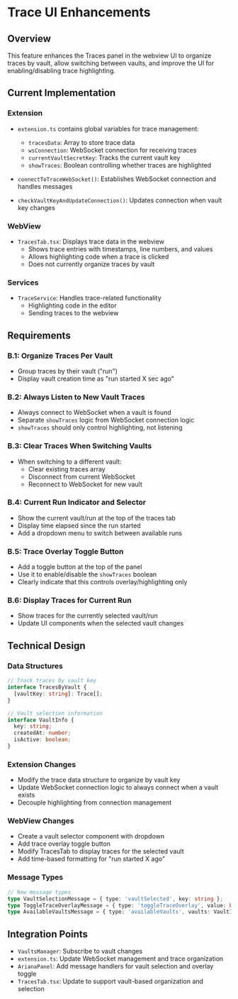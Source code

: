 # Trace UI Enhancements

## Overview
This feature enhances the Traces panel in the webview UI to organize traces by vault, allow switching between vaults, and improve the UI for enabling/disabling trace highlighting.

## Current Implementation

### Extension
- `extension.ts` contains global variables for trace management:
  - `tracesData`: Array to store trace data
  - `wsConnection`: WebSocket connection for receiving traces
  - `currentVaultSecretKey`: Tracks the current vault key
  - `showTraces`: Boolean controlling whether traces are highlighted

- `connectToTraceWebSocket()`: Establishes WebSocket connection and handles messages
- `checkVaultKeyAndUpdateConnection()`: Updates connection when vault key changes

### WebView
- `TracesTab.tsx`: Displays trace data in the webview
  - Shows trace entries with timestamps, line numbers, and values
  - Allows highlighting code when a trace is clicked
  - Does not currently organize traces by vault

### Services
- `TraceService`: Handles trace-related functionality
  - Highlighting code in the editor
  - Sending traces to the webview

## Requirements

### B.1: Organize Traces Per Vault
- Group traces by their vault ("run")
- Display vault creation time as "run started X sec ago"

### B.2: Always Listen to New Vault Traces
- Always connect to WebSocket when a vault is found
- Separate `showTraces` logic from WebSocket connection logic
- `showTraces` should only control highlighting, not listening

### B.3: Clear Traces When Switching Vaults
- When switching to a different vault:
  - Clear existing traces array
  - Disconnect from current WebSocket
  - Reconnect to WebSocket for new vault

### B.4: Current Run Indicator and Selector
- Show the current vault/run at the top of the traces tab
- Display time elapsed since the run started
- Add a dropdown menu to switch between available runs

### B.5: Trace Overlay Toggle Button
- Add a toggle button at the top of the panel
- Use it to enable/disable the `showTraces` boolean
- Clearly indicate that this controls overlay/highlighting only

### B.6: Display Traces for Current Run
- Show traces for the currently selected vault/run
- Update UI components when the selected vault changes

## Technical Design

### Data Structures
```typescript
// Track traces by vault key
interface TracesByVault {
  [vaultKey: string]: Trace[];
}

// Vault selection information
interface VaultInfo {
  key: string; 
  createdAt: number;
  isActive: boolean;
}
```

### Extension Changes
- Modify the trace data structure to organize by vault key
- Update WebSocket connection logic to always connect when a vault exists
- Decouple highlighting from connection management

### WebView Changes
- Create a vault selector component with dropdown
- Add trace overlay toggle button
- Modify TracesTab to display traces for the selected vault
- Add time-based formatting for "run started X ago"

### Message Types
```typescript
// New message types
type VaultSelectionMessage = { type: 'vaultSelected', key: string };
type ToggleTraceOverlayMessage = { type: 'toggleTraceOverlay', value: boolean };
type AvailableVaultsMessage = { type: 'availableVaults', vaults: VaultInfo[] };
```

## Integration Points
- `VaultsManager`: Subscribe to vault changes
- `extension.ts`: Update WebSocket management and trace organization
- `ArianaPanel`: Add message handlers for vault selection and overlay toggle
- `TracesTab.tsx`: Update to support vault-based organization and selection
